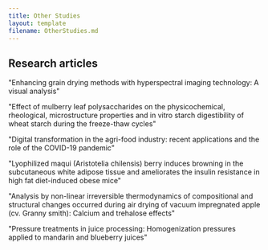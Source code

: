 ```yaml
---
title: Other Studies
layout: template
filename: OtherStudies.md
--- 
```


## Research articles
"Enhancing grain drying methods with hyperspectral imaging technology: A visual analysis"

"Effect of mulberry leaf polysaccharides on the physicochemical, rheological, microstructure properties and in vitro starch digestibility of wheat starch during the freeze-thaw cycles"

"Digital transformation in the agri-food industry: recent applications and the role of the COVID-19 pandemic"

"Lyophilized maqui (Aristotelia chilensis) berry induces browning in the subcutaneous white adipose tissue and ameliorates the insulin resistance in high fat diet-induced obese mice"

"Analysis by non-linear irreversible thermodynamics of compositional and structural changes occurred during air drying of vacuum impregnated apple (cv. Granny smith): Calcium and trehalose effects"

"Pressure treatments in juice processing: Homogenization pressures applied to mandarin and blueberry juices"